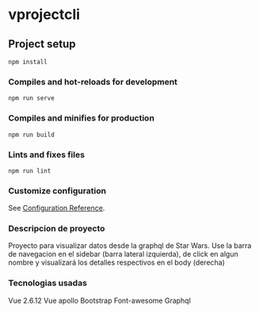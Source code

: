 # vprojectcli

## Project setup
```
npm install
```

### Compiles and hot-reloads for development
```
npm run serve
```

### Compiles and minifies for production
```
npm run build
```

### Lints and fixes files
```
npm run lint
```

### Customize configuration
See [Configuration Reference](https://cli.vuejs.org/config/).

### Descripcion de proyecto
Proyecto para visualizar datos desde la graphql de Star Wars.
Use la barra de navegacion en el sidebar (barra lateral izquierda), de click en algun nombre y visualizará los detalles respectivos en el body (derecha)

### Tecnologias usadas
Vue 2.6.12
Vue apollo
Bootstrap
Font-awesome
Graphql
